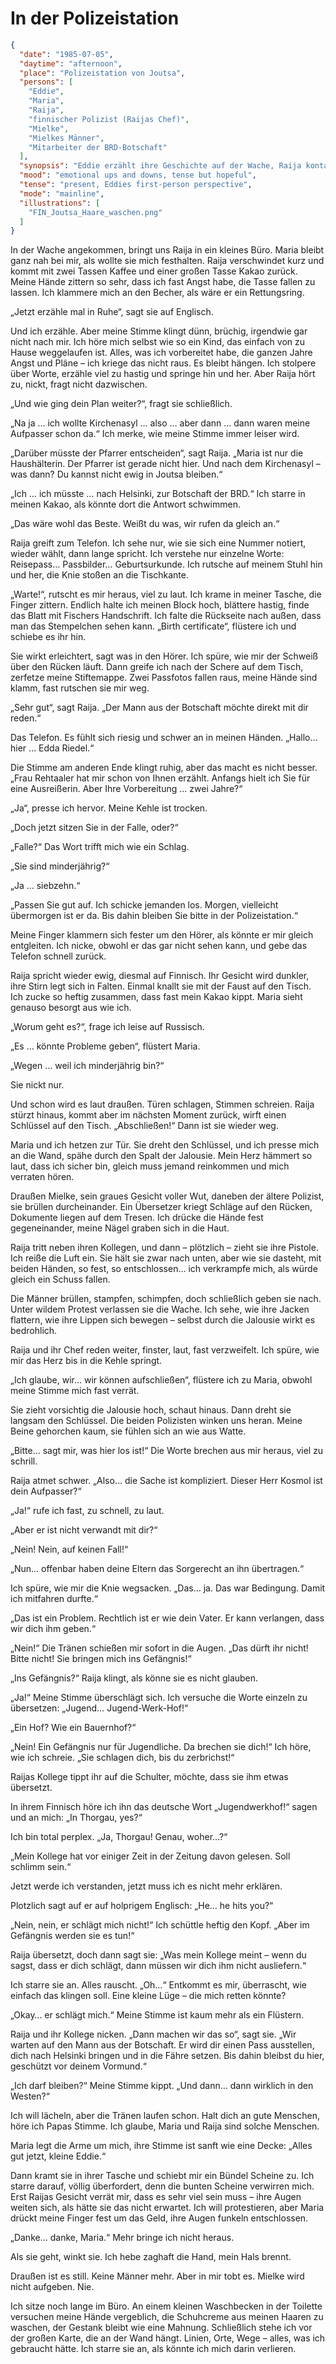 # In der Polizeistation

```json
{
  "date": "1985-07-05",
  "daytime": "afternoon",
  "place": "Polizeistation von Joutsa",
  "persons": [
    "Eddie",
    "Maria",
    "Raija",
    "finnischer Polizist (Raijas Chef)",
    "Mielke",
    "Mielkes Männer",
    "Mitarbeiter der BRD-Botschaft"
  ],
  "synopsis": "Eddie erzählt ihre Geschichte auf der Wache, Raija kontaktiert die BRD-Botschaft. Wegen Eddies Minderjährigkeit droht Auslieferung an Mielke, doch durch eine Schutzbehauptung kann sie in Polizeigewahrsam bleiben, bis die Botschaft Hilfe schickt.",
  "mood": "emotional ups and downs, tense but hopeful",
  "tense": "present, Eddies first-person perspective",
  "mode": "mainline",
  "illustrations": [
    "FIN_Joutsa_Haare_waschen.png"
  ]
}
```

In der Wache angekommen, bringt uns Raija in ein kleines Büro. Maria bleibt ganz
nah bei mir, als wollte sie mich festhalten. Raija verschwindet kurz und kommt
mit zwei Tassen Kaffee und einer großen Tasse Kakao zurück. Meine Hände zittern
so sehr, dass ich fast Angst habe, die Tasse fallen zu lassen. Ich klammere mich
an den Becher, als wäre er ein Rettungsring.

„Jetzt erzähle mal in Ruhe“, sagt sie auf Englisch.

Und ich erzähle. Aber meine Stimme klingt dünn, brüchig, irgendwie gar nicht
nach mir. Ich höre mich selbst wie so ein Kind, das einfach von zu Hause
weggelaufen ist. Alles, was ich vorbereitet habe, die ganzen Jahre Angst und
Pläne – ich kriege das nicht raus. Es bleibt hängen. Ich stolpere über Worte,
erzähle viel zu hastig und springe hin und her. Aber Raija hört zu, nickt, fragt
nicht dazwischen.

„Und wie ging dein Plan weiter?“, fragt sie schließlich.

„Na ja … ich wollte Kirchenasyl … also … aber dann … dann waren meine Aufpasser
schon da.“ Ich merke, wie meine Stimme immer leiser wird.

„Darüber müsste der Pfarrer entscheiden“, sagt Raija. „Maria ist nur die
Haushälterin. Der Pfarrer ist gerade nicht hier. Und nach dem Kirchenasyl – was
dann? Du kannst nicht ewig in Joutsa bleiben.“

„Ich … ich müsste … nach Helsinki, zur Botschaft der BRD.“ Ich starre in meinen
Kakao, als könnte dort die Antwort schwimmen.

„Das wäre wohl das Beste. Weißt du was, wir rufen da gleich an.“

Raija greift zum Telefon. Ich sehe nur, wie sie sich eine Nummer notiert, wieder
wählt, dann lange spricht. Ich verstehe nur einzelne Worte: Reisepass…
Passbilder… Geburtsurkunde. Ich rutsche auf meinem Stuhl hin und her, die Knie
stoßen an die Tischkante.

„Warte!“, rutscht es mir heraus, viel zu laut. Ich krame in meiner Tasche, die
Finger zittern. Endlich halte ich meinen Block hoch, blättere hastig, finde das
Blatt mit Fischers Handschrift. Ich falte die Rückseite nach außen, dass man das
Stempelchen sehen kann. „Birth certificate“, flüstere ich und schiebe es ihr
hin.

Sie wirkt erleichtert, sagt was in den Hörer. Ich spüre, wie mir der Schweiß
über den Rücken läuft. Dann greife ich nach der Schere auf dem Tisch, zerfetze
meine Stiftemappe. Zwei Passfotos fallen raus, meine Hände sind klamm, fast
rutschen sie mir weg.

„Sehr gut“, sagt Raija. „Der Mann aus der Botschaft möchte direkt mit dir
reden.“

Das Telefon. Es fühlt sich riesig und schwer an in meinen Händen. „Hallo… hier …
Edda Riedel.“

Die Stimme am anderen Ende klingt ruhig, aber das macht es nicht besser. „Frau
Rehtaaler hat mir schon von Ihnen erzählt. Anfangs hielt ich Sie für eine
Ausreißerin. Aber Ihre Vorbereitung … zwei Jahre?“

„Ja“, presse ich hervor. Meine Kehle ist trocken.

„Doch jetzt sitzen Sie in der Falle, oder?“

„Falle?“ Das Wort trifft mich wie ein Schlag.

„Sie sind minderjährig?“

„Ja … siebzehn.“

„Passen Sie gut auf. Ich schicke jemanden los. Morgen, vielleicht übermorgen ist
er da. Bis dahin bleiben Sie bitte in der Polizeistation.“

Meine Finger klammern sich fester um den Hörer, als könnte er mir gleich
entgleiten. Ich nicke, obwohl er das gar nicht sehen kann, und gebe das Telefon
schnell zurück.

Raija spricht wieder ewig, diesmal auf Finnisch. Ihr Gesicht wird dunkler, ihre
Stirn legt sich in Falten. Einmal knallt sie mit der Faust auf den Tisch. Ich
zucke so heftig zusammen, dass fast mein Kakao kippt. Maria sieht genauso
besorgt aus wie ich.

„Worum geht es?“, frage ich leise auf Russisch.

„Es … könnte Probleme geben“, flüstert Maria.

„Wegen … weil ich minderjährig bin?“

Sie nickt nur.

Und schon wird es laut draußen. Türen schlagen, Stimmen schreien. Raija stürzt
hinaus, kommt aber im nächsten Moment zurück, wirft einen Schlüssel auf den
Tisch. „Abschließen!“ Dann ist sie wieder weg.

Maria und ich hetzen zur Tür. Sie dreht den Schlüssel, und ich presse mich an
die Wand, spähe durch den Spalt der Jalousie. Mein Herz hämmert so laut, dass
ich sicher bin, gleich muss jemand reinkommen und mich verraten hören.

Draußen Mielke, sein graues Gesicht voller Wut, daneben der ältere Polizist, sie
brüllen durcheinander. Ein Übersetzer kriegt Schläge auf den Rücken, Dokumente
liegen auf dem Tresen. Ich drücke die Hände fest gegeneinander, meine Nägel
graben sich in die Haut.

Raija tritt neben ihren Kollegen, und dann – plötzlich – zieht sie ihre Pistole.
Ich reiße die Luft ein. Sie hält sie zwar nach unten, aber wie sie dasteht, mit
beiden Händen, so fest, so entschlossen… ich verkrampfe mich, als würde gleich
ein Schuss fallen.

Die Männer brüllen, stampfen, schimpfen, doch schließlich geben sie nach. Unter
wildem Protest verlassen sie die Wache. Ich sehe, wie ihre Jacken flattern, wie
ihre Lippen sich bewegen – selbst durch die Jalousie wirkt es bedrohlich.

Raija und ihr Chef reden weiter, finster, laut, fast verzweifelt. Ich spüre, wie
mir das Herz bis in die Kehle springt.

„Ich glaube, wir… wir können aufschließen“, flüstere ich zu Maria, obwohl meine
Stimme mich fast verrät.

Sie zieht vorsichtig die Jalousie hoch, schaut hinaus. Dann dreht sie langsam
den Schlüssel. Die beiden Polizisten winken uns heran. Meine Beine gehorchen
kaum, sie fühlen sich an wie aus Watte.

„Bitte… sagt mir, was hier los ist!“ Die Worte brechen aus mir heraus, viel zu
schrill.

Raija atmet schwer. „Also… die Sache ist kompliziert. Dieser Herr Kosmol ist
dein Aufpasser?“

„Ja!“ rufe ich fast, zu schnell, zu laut.

„Aber er ist nicht verwandt mit dir?“

„Nein! Nein, auf keinen Fall!“

„Nun… offenbar haben deine Eltern das Sorgerecht an ihn übertragen.“

Ich spüre, wie mir die Knie wegsacken. „Das… ja. Das war Bedingung. Damit ich
mitfahren durfte.“

„Das ist ein Problem. Rechtlich ist er wie dein Vater. Er kann verlangen, dass
wir dich ihm geben.“

„Nein!“ Die Tränen schießen mir sofort in die Augen. „Das dürft ihr nicht! Bitte
nicht! Sie bringen mich ins Gefängnis!“

„Ins Gefängnis?“ Raija klingt, als könne sie es nicht glauben.

„Ja!“ Meine Stimme überschlägt sich. Ich versuche die Worte einzeln zu
übersetzen: „Jugend… Jugend-Werk-Hof!“

„Ein Hof? Wie ein Bauernhof?“

„Nein! Ein Gefängnis nur für Jugendliche. Da brechen sie dich!“ Ich höre, wie
ich schreie. „Sie schlagen dich, bis du zerbrichst!“

Raijas Kollege tippt ihr auf die Schulter, möchte, dass sie ihm etwas übersetzt.

In ihrem Finnisch höre ich ihn das deutsche Wort „Jugendwerkhof!“ sagen und an
mich: „In Thorgau, yes?“

Ich bin total perplex. „Ja, Thorgau! Genau, woher…?“

„Mein Kollege hat vor einiger Zeit in der Zeitung davon gelesen. Soll schlimm
sein.“

Jetzt werde ich verstanden, jetzt muss ich es nicht mehr erklären.

Plotzlich sagt auf er auf holprigem Englisch: „He… he hits you?“

„Nein, nein, er schlägt mich nicht!“ Ich schüttle heftig den Kopf. „Aber im
Gefängnis werden sie es tun!“

Raija übersetzt, doch dann sagt sie: „Was mein Kollege meint – wenn du sagst,
dass er dich schlägt, dann müssen wir dich ihm nicht ausliefern.“

Ich starre sie an. Alles rauscht. „Oh…“ Entkommt es mir, überrascht, wie einfach
das klingen soll. Eine kleine Lüge – die mich retten könnte?

„Okay… er schlägt mich.“ Meine Stimme ist kaum mehr als ein Flüstern.

Raija und ihr Kollege nicken. „Dann machen wir das so“, sagt sie. „Wir warten
auf den Mann aus der Botschaft. Er wird dir einen Pass ausstellen, dich nach
Helsinki bringen und in die Fähre setzen. Bis dahin bleibst du hier, geschützt
vor deinem Vormund.“

„Ich darf bleiben?“ Meine Stimme kippt. „Und dann… dann wirklich in den Westen?“

Ich will lächeln, aber die Tränen laufen schon. Halt dich an gute Menschen, höre
ich Papas Stimme. Ich glaube, Maria und Raija sind solche Menschen.

Maria legt die Arme um mich, ihre Stimme ist sanft wie eine Decke: „Alles gut
jetzt, kleine Eddie.“

Dann kramt sie in ihrer Tasche und schiebt mir ein Bündel Scheine zu. Ich starre
darauf, völlig überfordert, denn die bunten Scheine verwirren mich. Erst Raijas
Gesicht verrät mir, dass es sehr viel sein muss – ihre Augen weiten sich, als
hätte sie das nicht erwartet. Ich will protestieren, aber Maria drückt meine
Finger fest um das Geld, ihre Augen funkeln entschlossen.

„Danke… danke, Maria.“ Mehr bringe ich nicht heraus.

Als sie geht, winkt sie. Ich hebe zaghaft die Hand, mein Hals brennt.

Draußen ist es still. Keine Männer mehr. Aber in mir tobt es. Mielke wird nicht
aufgeben. Nie.

Ich sitze noch lange im Büro. An einem kleinen Waschbecken in der Toilette
versuchen meine Hände vergeblich, die Schuhcreme aus meinen Haaren zu waschen,
der Gestank bleibt wie eine Mahnung. Schließlich stehe ich vor der großen Karte,
die an der Wand hängt. Linien, Orte, Wege – alles, was ich gebraucht hätte. Ich
starre sie an, als könnte ich mich darin verlieren.
